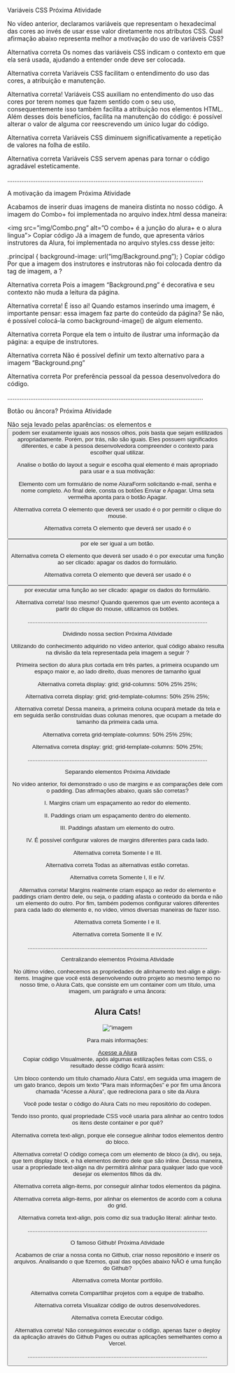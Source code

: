 Variáveis CSS
 Próxima Atividade

No vídeo anterior, declaramos variáveis que representam o hexadecimal das cores ao invés de usar esse valor diretamente nos atributos CSS. Qual afirmação abaixo representa melhor a motivação do uso de variáveis CSS?

Alternativa correta
Os nomes das variáveis CSS indicam o contexto em que ela será usada, ajudando a entender onde deve ser colocada.


Alternativa correta
Variáveis CSS facilitam o entendimento do uso das cores, a atribuição e manutenção.


Alternativa correta! Variáveis CSS auxiliam no entendimento do uso das cores por terem nomes que fazem sentido com o seu uso, consequentemente isso também facilita a atribuição nos elementos HTML. Além desses dois benefícios, facilita na manutenção do código: é possível alterar o valor de alguma cor reescrevendo um único lugar do código.

Alternativa correta
Variáveis CSS diminuem significativamente a repetição de valores na folha de estilo.


Alternativa correta
Variáveis CSS servem apenas para tornar o código agradável esteticamente.

...............................................................................................................

A motivação da imagem
 Próxima Atividade

Acabamos de inserir duas imagens de maneira distinta no nosso código. A imagem do Combo+ foi implementada no arquivo index.html dessa maneira:

<img src=”img/Combo.png” alt=”O combo+ é a junção do alura+ e o alura lingua”>
Copiar código
Já a imagem de fundo, que apresenta vários instrutores da Alura, foi implementada no arquivo styles.css desse jeito:

.principal {
background-image: url(“img/Background.png”);
}
Copiar código
Por que a imagem dos instrutores e instrutoras não foi colocada dentro da tag de imagem, a <img>?

Alternativa correta
Pois a imagem “Background.png” é decorativa e seu contexto não muda a leitura da página.


Alternativa correta! É isso aí! Quando estamos inserindo uma imagem, é importante pensar: essa imagem faz parte do conteúdo da página? Se não, é possível colocá-la como background-image() de algum elemento.

Alternativa correta
Porque ela tem o intuito de ilustrar uma informação da página: a equipe de instrutores.


Alternativa correta
Não é possível definir um texto alternativo para a imagem “Background.png”


Alternativa correta
Por preferência pessoal da pessoa desenvolvedora do código.

...............................................................................................................

 Botão ou âncora?
 Próxima Atividade

Não seja levado pelas aparências: os elementos <a> e <button> podem ser exatamente iguais aos nossos olhos, pois basta que sejam estilizados apropriadamente. Porém, por trás, não são iguais. Eles possuem significados diferentes, e cabe à pessoa desenvolvedora compreender o contexto para escolher qual utilizar.

Analise o botão do layout a seguir e escolha qual elemento é mais apropriado para usar e a sua motivação:

Elemento com um formulário de nome AluraForm solicitando e-mail, senha e nome completo. Ao final dele, consta os botões Enviar e Apagar. Uma seta vermelha aponta para o botão Apagar.

Alternativa correta
O elemento que deverá ser usado é o <a> por permitir o clique do mouse.


Alternativa correta
O elemento que deverá ser usado é o <button> por ele ser igual a um botão.


Alternativa correta
O elemento que deverá ser usado é o <a> por executar uma função ao ser clicado: apagar os dados do formulário.


Alternativa correta
O elemento que deverá ser usado é o <button> por executar uma função ao ser clicado: apagar os dados do formulário.


Alternativa correta! Isso mesmo! Quando queremos que um evento aconteça a partir do clique do mouse, utilizamos os botões.

...............................................................................................................

Dividindo nossa section
 Próxima Atividade

Utilizando do conhecimento adquirido no vídeo anterior, qual código abaixo resulta na divisão da tela representada pela imagem a seguir ?

Primeira section do alura plus cortada em três partes, a primeira ocupando um espaço maior e, ao lado direito, duas menores de tamanho igual

Alternativa correta
display: grid;
grid-columns: 50% 25% 25%;

Alternativa correta
display: grid;
grid-template-columns: 50% 25% 25%;

Alternativa correta! Dessa maneira, a primeira coluna ocupará metade da tela e em seguida serão construídas duas colunas menores, que ocupam a metade do tamanho da primeira cada uma.

Alternativa correta
grid-template-columns: 50% 25% 25%;

Alternativa correta
display: grid;
grid-template-columns: 50% 25%;

...............................................................................................................

Separando elementos
 Próxima Atividade

No vídeo anterior, foi demonstrado o uso de margins e as comparações dele com o padding. Das afirmações abaixo, quais são corretas?

I. Margins criam um espaçamento ao redor do elemento.

II. Paddings criam um espaçamento dentro do elemento.

III. Paddings afastam um elemento do outro.

IV. É possível configurar valores de margins diferentes para cada lado.

Alternativa correta
Somente I e III.


Alternativa correta
Todas as alternativas estão corretas.


Alternativa correta
Somente I, II e IV.


Alternativa correta! Margins realmente criam espaço ao redor do elemento e paddings criam dentro dele, ou seja, o padding afasta o conteúdo da borda e não um elemento do outro. Por fim, também podemos configurar valores diferentes para cada lado do elemento e, no vídeo, vimos diversas maneiras de fazer isso.

Alternativa correta
Somente I e II.


Alternativa correta
Somente II e IV.

...............................................................................................................

Centralizando elementos
 Próxima Atividade

No último vídeo, conhecemos as propriedades de alinhamento text-align e align-items. Imagine que você está desenvolvendo outro projeto ao mesmo tempo no nosso time, o Alura Cats, que consiste em um container com um título, uma imagem, um parágrafo e uma âncora:

<div class="container">
<h2 class="container__titulo">Alura Cats!</h2>
<img src="https://thecatapi.com/api/images/get?format=src&type=gif" alt=”imagem de gatos” class="container__imagem">
  <p>Para mais informações:</p>
<a href="www.alura.com.br" class="container__botao">Acesse a Alura<a>
</div>
Copiar código
Visualmente, após algumas estilizações feitas com CSS, o resultado desse código ficará assim:

Um bloco contendo um título chamado Alura Cats!, em seguida uma imagem de um gato branco, depois um texto “Para mais informações” e por fim uma âncora chamada “Acesse a Alura”, que redireciona para o site da Alura

Você pode testar o código do Alura Cats no meu repositório do codepen.

Tendo isso pronto, qual propriedade CSS você usaria para alinhar ao centro todos os itens deste container e por quê?

Alternativa correta
text-align, porque ele consegue alinhar todos elementos dentro do bloco.


Alternativa correta! O código começa com um elemento de bloco (a div), ou seja, que tem display block, e há elementos dentro dele que são inline. Dessa maneira, usar a propriedade text-align na div permitirá alinhar para qualquer lado que você desejar os elementos filhos da div.

Alternativa correta
align-items, por conseguir alinhar todos elementos da página.


Alternativa correta
align-items, por alinhar os elementos de acordo com a coluna do grid.


Alternativa correta
text-align, pois como diz sua tradução literal: alinhar texto.

...............................................................................................................

O famoso Github!
 Próxima Atividade

Acabamos de criar a nossa conta no Github, criar nosso repositório e inserir os arquivos. Analisando o que fizemos, qual das opções abaixo NÃO é uma função do Github?

Alternativa correta
Montar portfólio.


Alternativa correta
Compartilhar projetos com a equipe de trabalho.


Alternativa correta
Visualizar código de outros desenvolvedores.


Alternativa correta
Executar código.


Alternativa correta! Não conseguimos executar o código, apenas fazer o deploy da aplicação através do Github Pages ou outras aplicações semelhantes como a Vercel.

...............................................................................................................

